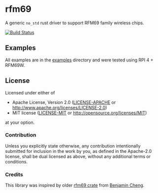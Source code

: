 # rfm69
 A generic `no_std` rust driver to support RFM69 family wireless chips.
 
 [![Build Status](https://api.travis-ci.com/almusil/rfm69.svg?branch=master)](https://travis-ci.com//almusil/rfm69)


## Examples

All examples are in the [examples](https://github.com/almusil/rfm69/tree/master/examples) directory and were tested
using RPI 4 + RFM69W. 

## License

Licensed under either of

- Apache License, Version 2.0 ([LICENSE-APACHE](LICENSE-APACHE) or
  http://www.apache.org/licenses/LICENSE-2.0)
- MIT license ([LICENSE-MIT](LICENSE-MIT) or http://opensource.org/licenses/MIT)

at your option.

### Contribution

Unless you explicitly state otherwise, any contribution intentionally submitted
for inclusion in the work by you, as defined in the Apache-2.0 license, shall be
dual licensed as above, without any additional terms or conditions.

### Credits

This library was inspired by older [rfm69 crate](https://github.com/lolzballs/rfm69) from
[Benjamin Cheng](https://github.com/lolzballs).

